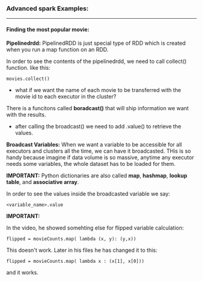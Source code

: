 ### Advanced spark Examples:
---

#### Finding the most popular movie:

__Pipelinedrdd:__ PipelinedRDD is just special type of RDD which is created when you run a map function on an RDD.

In order to see the contents of the pipelinedrdd, we need to call collect() function. like this:
```
movies.collect()
```
- what if we want the name of each movie to be transferred with the movie id to each executor in the cluster?

There is a funcitons called __boradcast()__ that will ship information we want with the results.

- after calling the broadcast() we need to add .value() to retrieve the values.

__Broadcast Variables:__ When we want a variable to be accessible for all executors and clusters all the time, we can have it broadcasted. THis is so handy because imagine if data volume is so massive, anytime any executor needs some variables, the whole dataset has to be loaded for them.


__IMPORTANT:__ Python dictionaries are also called __map__, __hashmap__, __lookup table__, and __associative array__.

In order to see the values inside the broadcasted variable we say:
```
<variable_name>.value
```
__IMPORTANT:__ 

In the video, he showed somehting else for flipped variable calculation:
```
flipped = movieCounts.map( lambda (x, y): (y,x))
```
This doesn't work. Later in his files he has changed it to this:
```
flipped = movieCounts.map( lambda x : (x[1], x[0]))
```
and it works.


